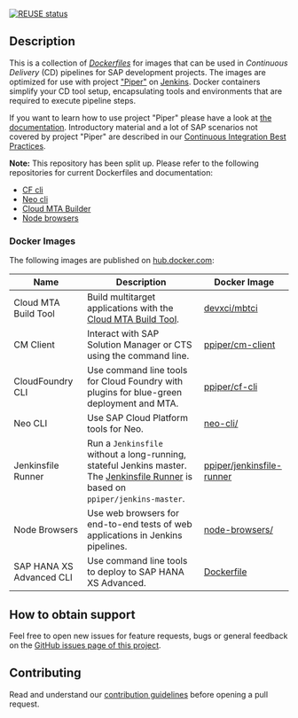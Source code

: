 [![REUSE status](https://api.reuse.software/badge/github.com/SAP/devops-docker-images)](https://api.reuse.software/info/github.com/SAP/devops-docker-images)

## Description

This is a collection of [_Dockerfiles_](https://docs.docker.com/engine/reference/builder/) for images that can be used in _Continuous Delivery_ (CD) pipelines
for SAP development projects. The images are optimized for use with project ["Piper"](https://github.com/SAP/jenkins-library) on [Jenkins](https://jenkins.io/). Docker containers simplify your CD tool setup, encapsulating
tools and environments that are required to execute pipeline steps.

If you want to learn how to use project "Piper" please have a look at [the documentation](https://github.com/SAP/jenkins-library/blob/master/README.md). Introductory material and a lot of SAP scenarios not covered by project "Piper" are described in our [Continuous Integration Best Practices][cicd-best-practices].

**Note:** This repository has been split up.
Please refer to the following repositories for current Dockerfiles and documentation:

* [CF cli](https://github.com/SAP/devops-docker-cf-cli)
* [Neo cli](https://github.com/SAP/devops-docker-neo-cli)
* [Cloud MTA Builder](https://sap.github.io/cloud-mta-build-tool)
* [Node browsers](https://github.com/SAP/devops-docker-node-browsers)

### Docker Images

The following images are published on [hub.docker.com](https://hub.docker.com/search?q=ppiper&type=image):

| Name | Description | Docker Image |
|------|-------------|------|
| Cloud MTA Build Tool | Build multitarget applications with the [Cloud MTA Build Tool](https://sap.github.io/cloud-mta-build-tool/). | [devxci/mbtci](https://hub.docker.com/r/devxci/mbtci) |
| CM Client | Interact with SAP Solution Manager or CTS using the command line. | [ppiper/cm-client](https://hub.docker.com/r/ppiper/cm-client) |
| CloudFoundry CLI | Use command line tools for Cloud Foundry with plugins for blue-green deployment and MTA. | [ppiper/cf-cli](https://hub.docker.com/r/ppiper/cf-cli) |
| Neo CLI | Use SAP Cloud Platform tools for Neo. | [neo-cli/](https://hub.docker.com/r/ppiper/neo-cli/) |
| Jenkinsfile Runner| Run a `Jenkinsfile` without a long-running, stateful Jenkins master. The [Jenkinsfile Runner](https://github.com/jenkinsci/jenkinsfile-runner) is based on `ppiper/jenkins-master`. | [ppiper/jenkinsfile-runner](https://hub.docker.com/r/ppiper/jenkinsfile-runner) |
| Node Browsers | Use web browsers for end-to-end tests of web applications in Jenkins pipelines. | [node-browsers/](https://hub.docker.com/r/ppiper/node-browsers/) |
| SAP HANA XS Advanced CLI | Use command line tools to deploy to SAP HANA XS Advanced. | [Dockerfile](https://github.com/SAP/devops-docker-xsa-cli/) |

## How to obtain support

Feel free to open new issues for feature requests, bugs or general feedback on
the [GitHub issues page of this project][devops-docker-images-issues].

## Contributing

Read and understand our [contribution guidelines][contribution]
before opening a pull request.

[devops-docker-images-issues]: https://github.com/SAP/devops-docker-images/issues
[contribution]: https://github.com/SAP/devops-docker-images/blob/master/CONTRIBUTING.md
[cicd-best-practices]: https://help.sap.com/docs/CICD_OVERVIEW/3324745951b44b578bd65221d2ff8f9a/1ae37c7c7ad343589e2bd2fd424c9105.html?language=en-US